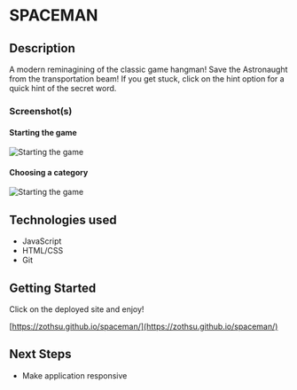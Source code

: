 # SPACEMAN


## Description

A modern reminagining of the classic game hangman! Save the Astronaught from the transportation beam! If you get stuck, click on the hint option for a quick hint of the secret word.

### Screenshot(s)

#### Starting the game

![Starting the game](https://i.imgur.com/JsYYYad.png)



#### Choosing a category
![Starting the game](https://i.imgur.com/1aOykZ6.png)



## Technologies used

- JavaScript
- HTML/CSS
- Git

## Getting Started

Click on the deployed site and enjoy! 

[https://zothsu.github.io/spaceman/](https://zothsu.github.io/spaceman/)

## Next Steps

- Make application responsive



